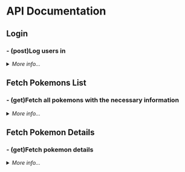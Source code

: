 # API Documentation

## Login

### - **(post)Log users in**

<details>
<summary> <i>More info...</i></summary>
<pre>

- Log users in

```curl
- /v1/login/
- headers: none
```

### Body example

```json
{
  "email": "teste@email.com",
  "password": "Teste123",
}
```

### Response example

```json
{
    "accessToken": "eyJhbGciOiJIUzI1NiIsInR5cCI6IkpXVCJ9.eyJpZCI6ImM3YjE3MDJmLWE2N2MtNDhjOC04OWI0LTUwNmQ0ZDE2YzgyNiIsInJvbGUiOiJ1c2VyIiwiaWF0IjoxNjI2MjkwNTgwLCJleHAiOjE2MjYzNzY5ODB9.n93aMbIjoBb7j-845EI9eMu4mXTDrUFhnXNld9OPTl4"
}
```

</pre>
</details>


## Fetch Pokemons List

### - **(get)Fetch all pokemons with the necessary information**

<details>
<summary> <i>More info...</i></summary>
<pre>

- Fetch pokemons from the pokemon api

```curl
- /v1/pokemon/
- header: {token: `string`}
- query params: 
    limit (20 default), 
    offset (0 default)
```

### Body example



### Response example

```json
[
    {
        "id": 31,
        "name": "nidoqueen",
        "sprite": "https://raw.githubusercontent.com/PokeAPI/sprites/master/sprites/pokemon/other/official-artwork/31.png",
        "type": [
            {
                "slot": 1,
                "type": {
                    "name": "poison",
                    "url": "https://pokeapi.co/api/v2/type/4/"
                }
            },
            {
                "slot": 2,
                "type": {
                    "name": "ground",
                    "url": "https://pokeapi.co/api/v2/type/5/"
                }
            }
        ]
    }
]
```

</pre>
</details>



## Fetch Pokemon Details

### - **(get)Fetch pokemon details**

<details>
<summary> <i>More info...</i></summary>
<pre>

- Fetch all details from a specific pokemon

```curl
- /v1/pokemon/:name
- headers: {token: `string`}
```

### Response example

```json
{
    "abilities": [
        {
            "ability": {
                "name": "static",
                "url": "https://pokeapi.co/api/v2/ability/9/"
            },
            "is_hidden": false,
            "slot": 1
        },
        {
            "ability": {
                "name": "lightning-rod",
                "url": "https://pokeapi.co/api/v2/ability/31/"
            },
            "is_hidden": true,
            "slot": 3
        }
    ],
    "base_experience": 112,
    "forms": [
        {
            "name": "pikachu",
            "url": "https://pokeapi.co/api/v2/pokemon-form/25/"
        }
    ],
    "game_indices": [
        {
            "game_index": 84,
            "version": {
                "name": "red",
                "url": "https://pokeapi.co/api/v2/version/1/"
            }
        }
    ]


    [...]


    "types": [
        {
            "slot": 1,
            "type": {
                "name": "electric",
                "url": "https://pokeapi.co/api/v2/type/13/"
            }
        }
    ],
    "weight": 60
}


```

</pre>
</details>

